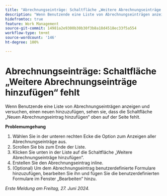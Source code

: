 ```yaml
---
title: "Abrechnungseinträge: Schaltfläche „Weitere Abrechnungseinträge hinzufügen“ fehlt"
description: "Wenn Benutzende eine Liste von Abrechnungseinträgen anzeigen und versuchen, einen neuen hinzuzufügen, sehen sie, dass die Schaltfläche „Neuen Abrechnungseintrag hinzufügen“ oben auf der Seite fehlt."
hidefromtoc: true
feature: Work Management
source-git-commit: 14981a2e9300b30b30f3b8a18d4518ec33f5a554
workflow-type: tm+mt
source-wordcount: '146'
ht-degree: 100%

---
```



# Abrechnungseinträge: Schaltfläche „Weitere Abrechnungseinträge hinzufügen“ fehlt

Wenn Benutzende eine Liste von Abrechnungseinträgen anzeigen und versuchen, einen neuen hinzuzufügen, sehen sie, dass die Schaltfläche „Neuen Abrechnungseintrag hinzufügen“ oben auf der Seite fehlt.

**Problemumgehung**

1. Wählen Sie in der unteren rechten Ecke die Option zum Anzeigen aller Abrechnungseinträge aus.
1. Scrollen Sie bis zum Ende der Liste.
1. Klicken Sie unten in der Liste auf die Schaltfläche „Weitere Abrechnungseinträge hinzufügen“.
1. Erstellen Sie den Abrechnungseintrag inline.
1. (Optional) Um dem Abrechnungseintrag benutzerdefinierte Formulare hinzuzufügen, bearbeiten Sie ihn und fügen Sie die benutzerdefinierten Formulare im Fenster „Bearbeiten“ hinzu.

_Erste Meldung am Freitag, 27. Juni 2024._
